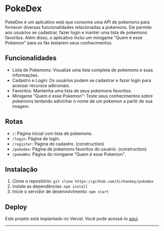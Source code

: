 # PokeDex

PokeDex é um aplicativo web que consome uma API de pokemons para fornecer diversas funcionalidades relacionadas a pokemons. Ele permite aos usuários se cadastrar, fazer login e manter uma lista de pokemons favoritos. Além disso, o aplicativo inclui um minigame "Quem é esse Pokemon" para os fãs testarem seus conhecimentos.

## Funcionalidades

- Lista de Pokemons: Visualize uma lista completa de pokemons e suas informações.
- Cadastro e Login: Os usuários podem se cadastrar e fazer login para acessar recursos adicionais.
- Favoritos: Mantenha uma lista de seus pokemons favoritos.
- Minigame "Quem é esse Pokemon": Teste seus conhecimentos sobre pokemons tentando adivinhar o nome de um pokemon a partir de sua imagem.

## Rotas

- `/`: Página inicial com lista de pokemons.
- `/login`: Página de login.
- `/register`: Página de cadastro. (construction)
- `/pokedex`: Página de pokemons favoritos do usuário. (construction)
- `/pokeWho`: Página do minigame "Quem é esse Pokemon".

## Instalação

1. Clone o repositório: `git clone https://github.com/Sirhankey/pokedex`
2. Instale as dependências: `npm install`
3. Inicie o servidor de desenvolvimento: `npm start`

## Deploy

Este projeto está implantado no Vercel. Você pode acessá-lo [aqui](https://pokedex-pi-blue.vercel.app/home).

---
